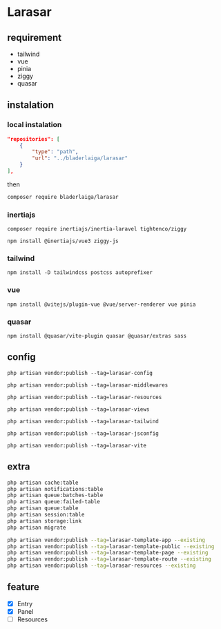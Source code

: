 # Larasar

## requirement

- tailwind
- vue
- pinia
- ziggy
- quasar

## instalation

### local instalation

```json
"repositories": [
    {
        "type": "path",
        "url": "../bladerlaiga/larasar"
    }
],
```
then
```bash
composer require bladerlaiga/larasar
```

### inertiajs 
```
composer require inertiajs/inertia-laravel tightenco/ziggy
```
```
npm install @inertiajs/vue3 ziggy-js
```
### tailwind
```
npm install -D tailwindcss postcss autoprefixer
```
### vue
```
npm install @vitejs/plugin-vue @vue/server-renderer vue pinia
```
### quasar
```
npm install @quasar/vite-plugin quasar @quasar/extras sass
```
## config
```
php artisan vendor:publish --tag=larasar-config
```
```
php artisan vendor:publish --tag=larasar-middlewares
```
```
php artisan vendor:publish --tag=larasar-resources
```
```
php artisan vendor:publish --tag=larasar-views
```
```
php artisan vendor:publish --tag=larasar-tailwind
```
```
php artisan vendor:publish --tag=larasar-jsconfig
```
```
php artisan vendor:publish --tag=larasar-vite
```
## extra
```bash
php artisan cache:table
php artisan notifications:table
php artisan queue:batches-table
php artisan queue:failed-table
php artisan queue:table
php artisan session:table
php artisan storage:link
php artisan migrate
```
```bash
php artisan vendor:publish --tag=larasar-template-app --existing
php artisan vendor:publish --tag=larasar-template-public --existing
php artisan vendor:publish --tag=larasar-template-page --existing
php artisan vendor:publish --tag=larasar-template-route --existing
php artisan vendor:publish --tag=larasar-resources --existing
```

## feature

- [x] Entry
- [x] Panel
- [ ] Resources
